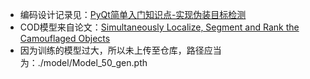- 编码设计记录见：[PyQt简单入门知识点-实现伪装目标检测](https://skylark1003.github.io/2023/03/27/PyQt%20%E7%AE%80%E5%8D%95%E5%85%A5%E9%97%A8%E7%9F%A5%E8%AF%86%E7%82%B9-%E5%AE%9E%E7%8E%B0%E4%BC%AA%E8%A3%85%E7%9B%AE%E6%A0%87%E6%A3%80%E6%B5%8B/)
- COD模型来自论文：[Simultaneously Localize, Segment and Rank the Camouflaged Objects](https://openaccess.thecvf.com/content/CVPR2021/html/Lv_Simultaneously_Localize_Segment_and_Rank_the_Camouflaged_Objects_CVPR_2021_paper.html)
- 因为训练的模型过大，所以未上传至仓库，路径应当为：./model/Model_50_gen.pth
